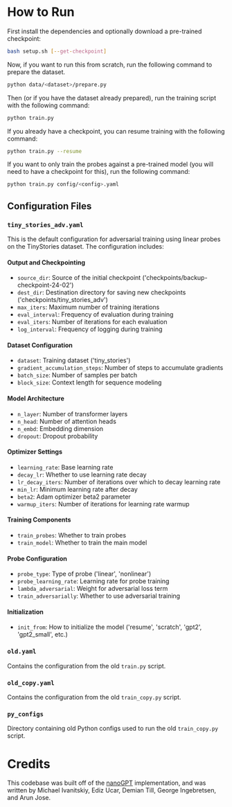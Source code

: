 # How to Run

First install the dependencies and optionally download a pre-trained checkpoint:

```bash
bash setup.sh [--get-checkpoint]
```

Now, if you want to run this from scratch, run the following command to prepare the dataset.

```bash
python data/<dataset>/prepare.py
```

Then (or if you have the dataset already prepared), run the training script with the following command:

```bash
python train.py
```

If you already have a checkpoint, you can resume training with the following command:

```bash
python train.py --resume
```

If you want to only train the probes against a pre-trained model (you will need to have a checkpoint for this), run the following command:

```bash
python train.py config/<config>.yaml
```

## Configuration Files

### `tiny_stories_adv.yaml`
This is the default configuration for adversarial training using linear probes on the TinyStories dataset. The configuration includes:

#### Output and Checkpointing
- `source_dir`: Source of the initial checkpoint ('checkpoints/backup-checkpoint-24-02')
- `dest_dir`: Destination directory for saving new checkpoints ('checkpoints/tiny_stories_adv')
- `max_iters`: Maximum number of training iterations
- `eval_interval`: Frequency of evaluation during training
- `eval_iters`: Number of iterations for each evaluation
- `log_interval`: Frequency of logging during training

#### Dataset Configuration
- `dataset`: Training dataset ('tiny_stories')
- `gradient_accumulation_steps`: Number of steps to accumulate gradients
- `batch_size`: Number of samples per batch
- `block_size`: Context length for sequence modeling

#### Model Architecture
- `n_layer`: Number of transformer layers
- `n_head`: Number of attention heads
- `n_embd`: Embedding dimension
- `dropout`: Dropout probability

#### Optimizer Settings
- `learning_rate`: Base learning rate
- `decay_lr`: Whether to use learning rate decay
- `lr_decay_iters`: Number of iterations over which to decay learning rate
- `min_lr`: Minimum learning rate after decay
- `beta2`: Adam optimizer beta2 parameter
- `warmup_iters`: Number of iterations for learning rate warmup

#### Training Components
- `train_probes`: Whether to train probes
- `train_model`: Whether to train the main model

#### Probe Configuration
- `probe_type`: Type of probe ('linear', 'nonlinear')
- `probe_learning_rate`: Learning rate for probe training
- `lambda_adversarial`: Weight for adversarial loss term
- `train_adversarially`: Whether to use adversarial training

#### Initialization
- `init_from`: How to initialize the model ('resume', 'scratch', 'gpt2', 'gpt2_small', etc.)

### `old.yaml`
Contains the configuration from the old `train.py` script.

### `old_copy.yaml`
Contains the configuration from the old `train_copy.py` script.

### `py_configs`
Directory containing old Python configs used to run the old `train_copy.py` script.

# Credits

This codebase was built off of the [nanoGPT](https://github.com/karpathy/nanoGPT) implementation, and was written by Michael Ivanitskiy, Ediz Ucar, Demian Till, George Ingebretsen, and Arun Jose.